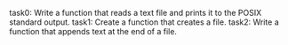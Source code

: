 task0: Write a function that reads a text file and prints it to the POSIX standard output.
task1: Create a function that creates a file.
task2: Write a function that appends text at the end of a file.
